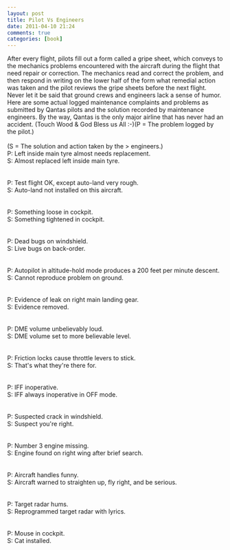 ```yaml
---
layout: post
title: Pilot Vs Engineers
date: 2011-04-10 21:24
comments: true
categories: [book]
---
```

<span>After every flight, pilots fill out a form called a gripe sheet, which conveys to the mechanics problems encountered with the aircraft during the flight that need repair or correction. The mechanics read and correct the problem, and then respond in writing on the lower half of the form what remedial action was taken and the pilot reviews the gripe sheets before the next flight. Never let it be said that ground crews and engineers lack a sense of humor. Here are some actual logged maintenance complaints and problems as submitted by Qantas pilots and the solution recorded by maintenance engineers. By the way, Qantas is the only major airline that has never had an accident. (Touch Wood &amp; God Bless us All :-)</span><span>(P = The problem logged by the pilot.)<br /><br />(S = The solution and action taken by the &gt; engineers.)</span><span><br /><span>P: Left inside main tyre almost needs replacement.<br />S: Almost replaced left inside main tyre.</span><br /><br /><br />P: Test flight OK, except auto-land very rough.<br />S: Auto-land not installed on this aircraft.<br /><br /><br /><span>P: Something loose in cockpit.<br />S: Something tightened in cockpit.<br /></span><br /><br />P: Dead bugs on windshield.<br />S: Live bugs on back-order.<br /><br /><br />P: Autopilot in altitude-hold mode produces a 200 feet per minute descent.<br />S: Cannot reproduce problem on ground.<br /><br /><br /><span>P: Evidence of leak on right main landing gear.<br />S: Evidence removed.</span><br /><br /><br /><span>P: DME volume unbelievably loud.<br />S: DME volume set to more believable level.</span><br /><br /><br />P: Friction locks cause throttle levers to stick.<br />S: That's what they're there for.<br /><br /><br />P: IFF inoperative.<br />S: IFF always inoperative in OFF mode.<br /><br /><br />P: Suspected crack in windshield.<br />S: Suspect you're right.<br /><br /><br /><span>P: Number 3 engine missing.<br />S: Engine found on right wing after brief search.</span><br /><br /><br /><span>P: Aircraft handles funny.<br />S: Aircraft warned to straighten up, fly right, and be serious.</span><br /><br /><br /><span>P: Target radar hums.<br />S: Reprogrammed target radar with lyrics.</span><br /><br /><br /><span>P: Mouse in cockpit.<br />S: Cat installed.</span></span>